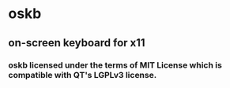 # oskb
## on-screen keyboard for x11

### oskb licensed under the terms of MIT License which is compatible with QT's LGPLv3 license.
